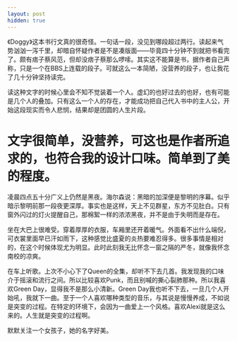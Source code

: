 ```yaml
---
layout: post
hidden: true
---
```

《Doggy》这本书行文真的很奇怪。一句话一段，没见到哪段超过两行。读起来气势汹汹一泻千里，却暗自怀疑作者是不是凑版面——毕竟四十分钟不到就把书看完了。颇有痞子蔡风范，但却没痞子蔡那么啰嗦。其实这不能算是书，据作者自己声称，只是一个在BBS上连载的段子。可就这么一本简陋，没营养的段子，也让我花了几十分钟坚持读完。
  
读这种文字的时候心里会不知不觉装着一个人。虚幻的也好过去的也好，也有可能是几个人的叠加。只有这么一个人的存在，才能成功把自己代入书中的主人公，开始这段现实而令人悲悯，结果却是团圆的人生片段。

# 文字很简单，没营养，可这也是作者所追求的，也符合我的设计口味。简单到了美的程度。

凌晨四点五十分广义上仍然是黑夜。海尔森说：黑暗的加深便是黎明的序幕。似乎暗示黎明前那一段夜更深厚。事实也是这样，天上不见群星，东方不见肚白。只有窗外闪过的灯火提醒自己，那棉絮一样的浓浓黑夜，并不是由于失明而是存在。
  
坐在大巴上很难受。穿着厚厚的衣服，车厢里还开着暖气。外面看不出什么端倪，可衣裳里面早已汗如雨下，这种感觉比盛夏的炎热要难忍得多。很多事情是相对的，在这个时候体现尤为明显。此时此刻我无比怀念一窗之隔的严冬，就像我怀念南校的凉爽。
  
在车上听歌。上次不小心下了Queen的全集，却听不下去几首。我发现我的口味介于摇滚和流行之间。所以比较喜欢Punk，而且别喊的撕心裂肺那种。所以我喜欢Green Day，显得我不是那么小清新。Green Day我也听不下去，一旦几个人开始吼，我就下一曲。至于一个人喜欢哪种类型的音乐，与其说是慢慢养成，不如说是突变的过程。在特定的环境下，会因为一曲爱上一个风格。喜欢Alexi就是这么来的。人生就是突变的过程啊。
  
默默关注一个女孩子，她的名字好美。